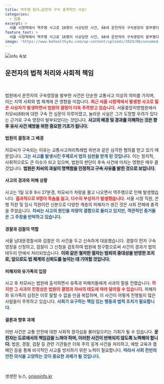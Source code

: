 ```yaml
---
title: 역주행 참사…운전자 구속 충격적인 사실!
categories:
  - 법률
excerpt: >
  서울 시청역에서 역주행 사고로 16명이 사상당한 사건, 68세 운전자의 구속영장이 발부됐다! 그는 차량 결함을 주장했으나, 사고 현장 신발에서 액셀 흔적이 발견됐다. 진실은 무엇일까?
feature_text: >
  서울 시청역에서 역주행 사고로 16명이 사상당한 사건, 68세 운전자의 구속영장이 발부됐다! 그는 차량 결함을 주장했으나, 사고 현장 신발에서 액셀 흔적이 발견됐다. 진실은 무엇일까?
image: 'https://www.behealthy4u.com/wp-content/uploads/2024/06/unnamed-file.png'
---
```


<p><img src="https://www.behealthy4u.com/wp-content/uploads/2024/06/unnamed-file.png" alt="info 속보" /></p>

<h2 data-ke-size="size26">운전자의 법적 처리와 사회적 책임</h2>

<p data-ke-size="size16">&nbsp;</p>

<p>법원에서 운전자의 구속영장을 발부한 사건은 단순한 교통사고 이상의 의미를 가지며, 이는 지역 사회와 법 체계에 큰 영향을 미칩니다. <b><span style="color: #ee2323;">최근 서울 시청역에서 발생한 사고로 많은 사상자가 발생하면서 법원의 결정이 더욱 주목받고 있습니다.</span></b> 서울중앙지방법원에서 차모씨(68)에 대한 구속 전 심문이 이루어졌고, 놀라운 사실은 그가 도망할 우려가 있다는 근거로 구속 영장이 발부되었다는 것입니다. <b><span style="background-color: #21538527;">사고의 배경 및 경과를 이해하는 것은 향후 유사 사건 예방을 위한 중요한 기초가 됩니다.</span></b> </p>

<h4>법원의 결정과 그 배경</h4>

<p>차모씨가 구속되는 이유는 교통사고처리특례법 위반과 같은 심각한 혐의를 받고 있기 때문입니다. <b><span style="color: #1a5490;">그는 사고를 발생시킨 주체로서 법의 심판을 받게 된 것입니다.</span></b> 이는 정치적, 사회적으로도 큰 이슈가 되고 있으며, 법원의 판단이 후속 사건에 미치는 영향은 매우 클 것입니다. <b><span style="background-color: #21538527;">법원은 차씨의 과실이 명백함을 인정하고 구속 사유를 밝힌 것으로 보입니다.</span></b></p>

<h4>사고의 경과와 피해 상황</h4>

<p>사고는 1일 오후 9시 27분경, 차모씨가 차량을 몰고 나오면서 역주행으로 인해 발생했습니다. <b><span style="color: #ee2323;">결과적으로 9명이 목숨을 잃고, 다수의 부상자가 발생했습니다.</span></b> 서울 시청 직원, 은행 직원 및 임시 직원이란 신분으로 다양한 계층의 피해자가 생긴 것은 사회 전체에 충격을 주었습니다. <b><span style="color: #1a5490;">차씨는 사고의 원인을 차량의 결함으로 돌리고 있지만, 객관적인 증거들은 그 주장을 반박하고 있습니다.</span></b></p>

<h4>경찰과 검찰의 역할</h4>

<p>서울 남대문경찰서와 검찰은 이 사건을 두고 신속하게 대응했습니다. 경찰이 먼저 구속영장을 신청하고, 검찰이 그 신청을 검토하여 법원에 청구함으로써 사건의 경과가 법의 테두리 안에서 처리되었습니다. <b><span style="background-color: #21538527;">이와 같은 철저한 절차는 범죄의 중대성을 반영한 조치로, 앞으로도 법 체계의 신뢰도를 높이는 데 기여할 것입니다.</span></b> </p>

<h4>피해자와 유가족의 입장</h4>

<p>사고 후 차모씨는 법원에 출석하면서 유족과 피해자들에게 사과의 말을 전했습니다. <b><span style="color: #ee2323;">하지만 그 사과의 진정성은 법원의 결정과 차씨의 태도에 따라 달라질 수 있습니다.</span></b> 피해자와 유가족의 심정은 이루 말할 수 없을 만큼 복잡하며, 이 사건이 어떻게 진행될지 많은 사람들이 주목하고 있습니다. <b><span style="color: #1a5490;">사회가 요구하는 책임 있는 행동과 법적 조치가 필요합니다.</span></b></p>

<h4>결론과 향후 과제</h4>

<p>이번 사건은 교통 안전에 대한 사회적 경각심을 불러일으키는 기회가 될 수 있습니다. <b><span style="background-color: #21538527;">운전자는 도로에서의 책임감을 느껴야 하며, 이러한 사건이 반복되지 않도록 노력해야 합니다.</span></b> 법원, 경찰, 검찰 등 관련 기관들은 더욱 주의 깊게 사건을 처리하고, 예방 교육과 캠페인 등을 통해 비극적인 사고를 방지하기 위한 노력이 필요합니다. <b><span style="color: #1a5490;">따라서 사회 전반의 안전 의식을 고양하는 것이 중요한 과제가 될 것입니다.</span></b></p>

<p data-ke-size="size16">&nbsp;</p>
생생한 뉴스, <a href="https://onioninfo.kr" rel="dofollow">onioninfo.kr</a>



